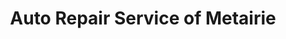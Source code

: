 ---
title: "Auto Repair Service of Metairie"
url: /metairie/auto-repair-service-of-metairie/
shop: Autowerkstatt
---